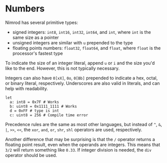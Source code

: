 # Numbers

Nimrod has several primitive types:

* signed integers: `int8`, `int16`, `int32`, `int64`, and `int`, where `int` is the same size as a pointer
* unsigned integers are similar with `u` prepended to the type
* floating points numbers: `float32`, `float64`, and `float`, where `float` is the processor's fastest type

To indicate the size of an integer literal, append `u` or `i` and the size you'd like to the end. However, this is not typically necessary.

Integers can also have `0[xX]`, `0o`, `0[Bb]` prepended to indicate a hex, octal, or binary literal, respectively. Underscores are also valid in literals, and can help with readability.

``` nimrod
let
  a: int8 = 0x7F # Works
  b: uint8 = 0x1111_1111 # Works
  d = 0xFF # type is int
  c: uint8 = 256 # Compile time error
```

Precedence rules are the same as most other languages, but instead of `^`, `&`, `|`, `>>`, `<<`, the `xor`, `and`, `or`, `shr`, `shl` operators are used, respectively.

Another difference that may be surprising is that the `/` operator returns a floating point result, even when the operands are integers. This means that `3/2` will return something like `0.33`. If integer division is needed, the `div` operator should be used.